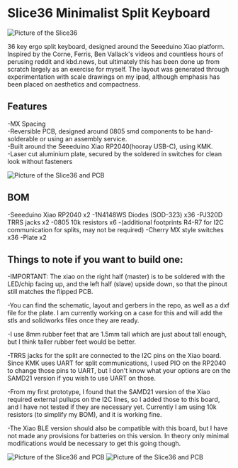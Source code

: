 # Slice36 Minimalist Split Keyboard

![Picture of the Slice36](https://github.com/MReavley/Slice36/blob/main/Slice36%20Pictures/IMG_1024.JPG)

36 key ergo split keyboard, designed around the Seeeduino Xiao platform. Inspired by the Corne, Ferris, Ben Vallack's videos and countless hours of perusing reddit and kbd.news, but ultimately this has been done up from scratch largely as an exercise for myself. The layout was generated through experimentation with scale drawings on my ipad, although emphasis has been placed on aesthetics and compactness. 

## Features

-MX Spacing  
-Reversible PCB, designed around 0805 smd components to be hand-solderable or using an assembly service.  
-Built around the Seeeduino Xiao RP2040(hooray USB-C), using KMK.  
-Laser cut aluminium plate, secured by the soldered in switches for clean look without fasteners  

![Picture of the Slice36 and PCB](https://github.com/MReavley/Slice36/blob/main/Slice36%20Pictures/IMG_1029.JPG)

## BOM
-Seeeduino Xiao RP2040 x2
-1N4148WS Diodes (SOD-323) x36
-PJ320D TRRS jacks x2
-0805 10k resistors x6 
-(additional footprints R4-R7 for I2C communication for splits, may not be required)
-Cherry MX style switches x36
-Plate x2 


## Things to note if you want to build one:

-IMPORTANT: The xiao on the right half (master) is to be soldered with the LED/chip facing up, and the left half (slave) upside down, so that the pinout still matches the flipped PCB.  

-You can find the schematic, layout and gerbers in the repo, as well as a dxf file for the plate. I am currently working on a case for this and will add the stls and solidworks files once they are ready. 

-I use 8mm rubber feet that are 1.5mm tall which are just about tall enough, but I think taller rubber feet would be better.

-TRRS jacks for the split are connected to the I2C pins on the Xiao board. Since KMK uses UART for split communications, I used PIO on the RP2040 to change those pins to UART, but I don't know what your options are on the SAMD21 version if you wish to use UART on those.  

-From my first prototype, I found that the SAMD21 version of the Xiao required external pullups on the I2C lines, so I added those to this board, and I have not tested if they are necessary yet. Currently I am using 10k resistors (to simplify my BOM), and it is working fine.  

-The Xiao BLE version should also be compatible with this board, but I have not made any provisions for batteries on this version. In theory only minimal modifications would be necessary to get this going though.  

![Picture of the Slice36 and PCB](https://github.com/MReavley/Slice36/blob/main/Slice36%20Pictures/IMG_1027.JPG)
![Picture of the Slice36 and PCB](https://github.com/MReavley/Slice36/blob/main/Slice36%20Pictures/IMG_1011.JPG)

